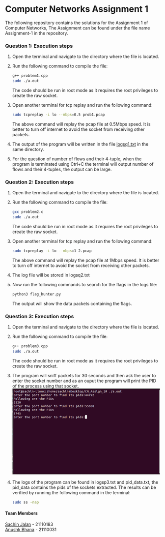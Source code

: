 # Computer Networks Assignment 1

The following repository contains the solutions for the Assignment 1 of Computer Networks,
The Assignment can be found under the file name Assignment-1 in the repository.  

### Question 1: Execution steps

1. Open the terminal and navigate to the directory where the file is located.
2. Run the following command to compile the file:
    ```bash
    g++ problem1.cpp
    sudo ./a.out
    ```
    The code should be run in root mode as it requires the root privileges to create the raw socket.  
3. Open another terminal for tcp replay and run the following command:
    ```bash
    sudo tcpreplay -i lo --mbps=0.5 prob1.pcap
    ```
    The above command will replay the pcap file at 0.5Mbps speed. It is better to turn off internet to avoid the socket from receiving other packets.
4. The output of the program will be written in the file [logsq1.txt](logsq1.txt) in the same directory.

5. For the question of number of flows and their
4-tuple, when the program is terminated using Ctrl+C the terminal will output number of flows and their 4-tuples, the output can be large.

### Question 2: Execution steps

1. Open the terminal and navigate to the directory where the file is located.

2. Run the following command to compile the file:
    ```bash
    gcc problem2.c
    sudo ./a.out
    ```
    The code should be run in root mode as it requires the root privileges to create the raw socket.  
3. Open another terminal for tcp replay and run the following command:
    ```bash
    sudo tcpreplay -i lo --mbps=1 2.pcap
    ```
    The above command will replay the pcap file at 1Mbps speed. It is better to turn off internet to avoid the socket from receiving other packets.

4. The log file will be stored in logsq2.txt

5. Now run the following commands to search for the flags in the logs file:
    ```bash
    python3 flag_hunter.py
    ```

    The output will show the data packets containing the flags.

### Question 3: Execution steps

1. Open the terminal and navigate to the directory where the file is located.

2. Run the following command to compile the file:
    ```bash
    g++ problem3.cpp
    sudo ./a.out
    ```
    The code should be run in root mode as it requires the root privileges to create the raw socket.

3. The program will sniff packets for 30 seconds and then ask the user to enter the socket number and as an ouput the program will print the PID of the process using that socket.  ![terminal](terminal.png)

4. The logs of the program can be found in logsp3.txt and pid_data.txt, the pid_data contains the pids of the sockets extracted. The results can be verified by running the following command in the terminal:
    ```bash
    sudo ss -nap
    ```
#### Team Members
[Sachin Jalan](jalansachin@iitgn.ac.in) - 21110183  
[Anushk Bhana](bhanaanushk@iitgn.ac.in) - 21110031
